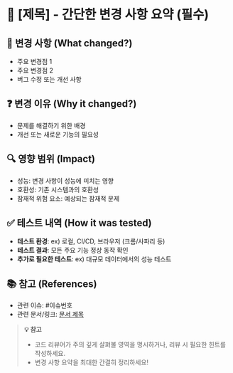 # 🚀 [제목] - 간단한 변경 사항 요약 (필수)
<!-- 예: Add user authentication feature -->

## 📝 변경 사항 (What changed?)
- 주요 변경점 1
- 주요 변경점 2
- 버그 수정 또는 개선 사항

## ❓ 변경 이유 (Why it changed?)
- 문제를 해결하기 위한 배경
- 개선 또는 새로운 기능의 필요성

## 🔍 영향 범위 (Impact)
- 성능: 변경 사항이 성능에 미치는 영향
- 호환성: 기존 시스템과의 호환성
- 잠재적 위험 요소: 예상되는 잠재적 문제

## ✅ 테스트 내역 (How it was tested)
- **테스트 환경**: ex) 로컬, CI/CD, 브라우저 (크롬/사파리 등)
- **테스트 결과**: 모든 주요 기능 정상 동작 확인
- **추가로 필요한 테스트**: ex) 대규모 데이터에서의 성능 테스트

## 📚 참고 (References)
- 관련 이슈: #이슈번호
- 관련 문서/링크: [문서 제목](https://example.com)


> **💡 참고**  
> - 코드 리뷰어가 주의 깊게 살펴볼 영역을 명시하거나, 리뷰 시 필요한 힌트를 작성하세요.
> - 변경 사항 요약을 최대한 간결히 정리하세요!
